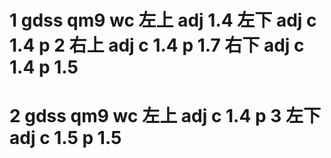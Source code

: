 # 1 gdss qm9 wc 左上 adj 1.4 左下 adj c 1.4 p 2 右上 adj c 1.4 p 1.7 右下 adj c 1.4 p 1.5

# 2 gdss qm9 wc 左上 adj c 1.4 p 3 左下 adj c 1.5 p 1.5 